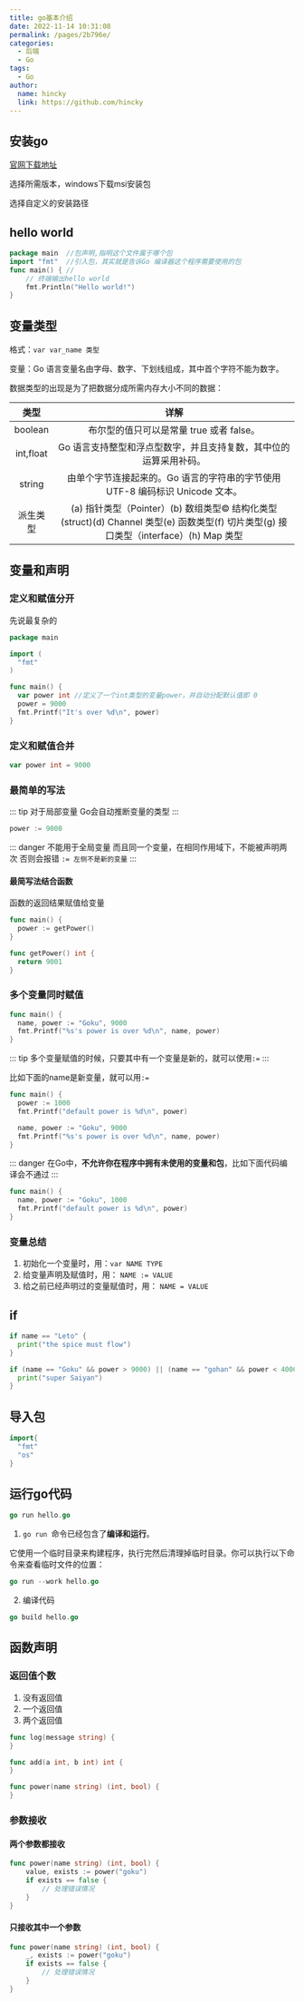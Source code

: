```yaml
---
title: go基本介绍
date: 2022-11-14 10:31:08
permalink: /pages/2b796e/
categories:
  - 后端
  - Go
tags:
  - Go
author: 
  name: hincky
  link: https://github.com/hincky
---
```

## 安装go

[官网下载地址](https://golang.google.cn/dl/)

选择所需版本，windows下载msi安装包

选择自定义的安装路径

## hello world
```go
package main  //包声明,指明这个文件属于哪个包
import "fmt"  //引入包，其实就是告诉Go 编译器这个程序需要使用的包
func main() { //
	// 终端输出hello world
	fmt.Println("Hello world!")
}
```

## 变量类型

格式：`var var_name 类型`

变量：Go 语言变量名由字母、数字、下划线组成，其中首个字符不能为数字。

数据类型的出现是为了把数据分成所需内存大小不同的数据：

|类型|详解|
|:---:|:---:|
|boolean|布尔型的值只可以是常量 true 或者 false。|
|int,float|Go 语言支持整型和浮点型数字，并且支持复数，其中位的运算采用补码。|
|string|由单个字节连接起来的。Go 语言的字符串的字节使用 UTF-8 编码标识 Unicode 文本。|
|派生类型|(a) 指针类型（Pointer）(b) 数组类型© 结构化类型(struct)(d) Channel 类型(e) 函数类型(f) 切片类型(g) 接口类型（interface）(h) Map 类型|

## 变量和声明
### 定义和赋值分开
先说最复杂的

```go
package main

import (
  "fmt"
)

func main() {
  var power int //定义了一个int类型的变量power，并自动分配默认值即 0
  power = 9000
  fmt.Printf("It's over %d\n", power)
}
```
### 定义和赋值合并
```go
var power int = 9000
```
### 最简单的写法

::: tip
对于局部变量
Go会自动推断变量的类型
:::

```go
power := 9000
```

::: danger
不能用于全局变量
而且同一个变量，在相同作用域下，不能被声明两次
否则会报错 `:= 左侧不是新的变量`
:::

#### 最简写法结合函数

函数的返回结果赋值给变量

```go 
func main() {
  power := getPower()
}

func getPower() int {
  return 9001
}
```

### 多个变量同时赋值

```go
func main() {
  name, power := "Goku", 9000
  fmt.Printf("%s's power is over %d\n", name, power)
}
```

::: tip
多个变量赋值的时候，只要其中有一个变量是新的，就可以使用`:=`
:::

比如下面的name是新变量，就可以用`:=`
```go
func main() {
  power := 1000
  fmt.Printf("default power is %d\n", power)

  name, power := "Goku", 9000
  fmt.Printf("%s's power is over %d\n", name, power)
}
```
::: danger
在Go中，**不允许你在程序中拥有未使用的变量和包**，比如下面代码编译会不通过
:::

```go 
func main() {
  name, power := "Goku", 1000
  fmt.Printf("default power is %d\n", power)
}
```

### 变量总结

1. 初始化一个变量时，用：`var NAME TYPE`
2. 给变量声明及赋值时，用： `NAME := VALUE` 
3. 给之前已经声明过的变量赋值时，用： `NAME = VALUE`

## if

```go
if name == "Leto" {
  print("the spice must flow")
}

if (name == "Goku" && power > 9000) || (name == "gohan" && power < 4000)  {
  print("super Saiyan")
}
```

## 导入包

```go
import{
  "fmt"
  "os"
}
```

## 运行go代码

```go
go run hello.go
```

1. `go run `命令已经包含了**编译和运行**。

它使用一个临时目录来构建程序，执行完然后清理掉临时目录。你可以执行以下命令来查看临时文件的位置：
```go
go run --work hello.go
```

2. 编译代码

```go 
go build hello.go
```


## 函数声明

### 返回值个数
1. 没有返回值
2. 一个返回值
3. 两个返回值

```go
func log(message string) {
}

func add(a int, b int) int {
}

func power(name string) (int, bool) {
}
```

### 参数接收

#### 两个参数都接收
```go
func power(name string) (int, bool) {
    value, exists := power("goku")
    if exists == false {
        // 处理错误情况
    }
}
```

#### 只接收其中一个参数

```go
func power(name string) (int, bool) {
    _, exists := power("goku")
    if exists == false {
        // 处理错误情况
    }
}
```




